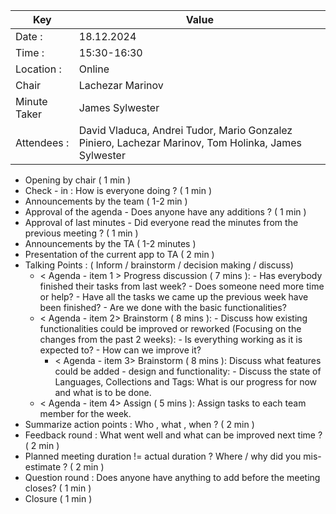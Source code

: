 | Key | Value            |
| --- |------------------|
| Date : | 18.12.2024       |
| Time : | 15:30-16:30      | 
| Location : | Online           |
| Chair | Lachezar Marinov |
| Minute Taker | James Sylwester  |
| Attendees : | David Vladuca, Andrei Tudor, Mario Gonzalez Piniero, Lachezar Marinov, Tom Holinka, James Sylwester |


- Opening by chair ( 1 min )
- Check - in : How is everyone doing ? ( 1 min )
- Announcements by the team ( 1-2 min )
- Approval of the agenda - Does anyone have any additions ? ( 1 min )
- Approval of last minutes - Did everyone read the minutes from the previous meeting ? ( 1 min )
- Announcements by the TA ( 1-2 minutes )
- Presentation of the current app to TA ( 2 min )
- Talking Points : ( Inform / brainstorm / decision making / discuss)
    - < Agenda - item 1 > Progress discussion ( 7 mins ): 
          - Has everybody finished their tasks from last week? 
          - Does someone need more time or help? 
          - Have all the tasks we came up the previous week have been finished?
          - Are we done with the basic functionalities?  
    - < Agenda - item 2> Brainstorm ( 8 mins ): 
          - Discuss how existing functionalities could be improved or reworked (Focusing on the changes from the past 2 weeks):
              - Is everything working as it is expected to?
              - How can we improve it?
      - < Agenda - item 3> Brainstorm ( 8 mins ): Discuss what features could be added - design and functionality: 
              - Discuss the state of Languages, Collections and Tags: What is our progress for now and what is to be done.
    - < Agenda - item 4> Assign ( 5 mins ): Assign tasks to each team member for the week.
- Summarize action points : Who , what , when ? ( 2 min )
- Feedback round : What went well and what can be improved next time ? ( 2 min )
- Planned meeting duration != actual duration ? Where / why did you mis-estimate ? ( 2 min )
- Question round : Does anyone have anything to add before the meeting closes? ( 1 min )
- Closure ( 1 min )